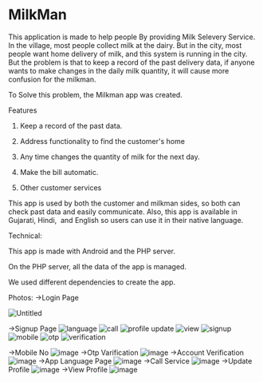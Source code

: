 # MilkMan

This application is made to help people By providing Milk Selevery Service.
In the village, most people collect milk at the dairy. But in the city, most people want home delivery of milk, and this system is running in the city. But the problem is that to keep a record of the past delivery data, if anyone wants to make changes in the daily milk quantity, it will cause more confusion for the milkman.

To Solve this problem, the Milkman app was created.

Features

1. Keep a record of the past data.

2. Address functionality to find the customer's home

3. Any time changes the quantity of milk for the next day.

4. Make the bill automatic.

5. Other customer services


This app is used by both the customer and milkman sides, so both can check past data and easily communicate.
Also, this app is available in Gujarati, Hindi,  and English so users can use it in their native language.



Technical:

This app is made with Android and the PHP server.

On the PHP server, all the data of the app is managed.

We used different dependencies to create the app.

Photos:
->Login Page

![Untitled](https://github.com/Harsh-21-Vaghasiya/MilkMan/assets/83325046/f898b75b-5164-4d4f-82f0-2b7ad7b8d27d)

->Signup Page
![language](https://github.com/Harsh-21-Vaghasiya/MilkMan/assets/83325046/483a6580-2a77-43b1-b722-9406f7d094ec)
![call](https://github.com/Harsh-21-Vaghasiya/MilkMan/assets/83325046/c862dca3-d1cd-45df-b20e-0b01434f1982)
![profile update](https://github.com/Harsh-21-Vaghasiya/MilkMan/assets/83325046/8203372f-a6ca-464b-ab80-97441af1cba0)
![view](https://github.com/Harsh-21-Vaghasiya/MilkMan/assets/83325046/1a141fc6-b37c-4146-8f60-c1b121f1bc22)
![signup](https://github.com/Harsh-21-Vaghasiya/MilkMan/assets/83325046/378b2420-20e6-4ea8-913c-c3c5f01155d2)
![mobile](https://github.com/Harsh-21-Vaghasiya/MilkMan/assets/83325046/df4c8bcc-cbfd-4031-a971-50b0e4e8ab93)
![otp](https://github.com/Harsh-21-Vaghasiya/MilkMan/assets/83325046/7780ff64-b122-4443-9dd9-5cc3cd32dbd9)
![verification](https://github.com/Harsh-21-Vaghasiya/MilkMan/assets/83325046/3e4cc669-c295-4b7a-91b9-7b316001e3ed)

->Mobile No
![image](https://github.com/Harsh-21-Vaghasiya/MilkMan/assets/83325046/468ef1d6-635b-4576-a900-ed99315ff435)
->Otp Varification
![image](https://github.com/Harsh-21-Vaghasiya/MilkMan/assets/83325046/1bc9f7b4-c421-46cf-bc2f-81e76ca833f8)
->Account Verification
![image](https://github.com/Harsh-21-Vaghasiya/MilkMan/assets/83325046/a43ba777-b9a6-4b88-9989-17b1875c1d06)
->App Language Page
![image](https://github.com/Harsh-21-Vaghasiya/MilkMan/assets/83325046/efe71b3b-261f-41f0-b595-0629487e80e6)
->Call Service
![image](https://github.com/Harsh-21-Vaghasiya/MilkMan/assets/83325046/4d1104d7-0a6f-48a1-a0e1-3d9c5fe63c38)
->Update Profile
![image](https://github.com/Harsh-21-Vaghasiya/MilkMan/assets/83325046/1317f9da-6b41-496e-b62d-7f76e87dea7a)
->View Profile
![image](https://github.com/Harsh-21-Vaghasiya/MilkMan/assets/83325046/8eccfa7b-7c28-4822-a3af-ee7b68010eec)





